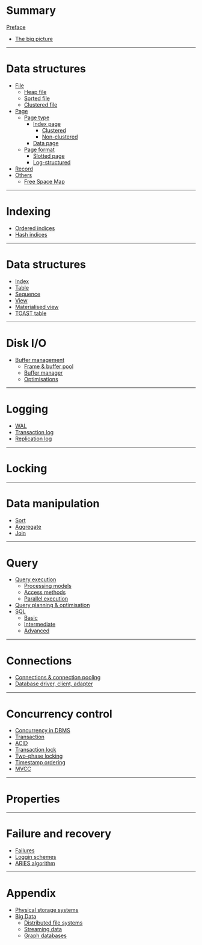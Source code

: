 # Summary

[Preface](./preface.md)
- [The big picture](./storage/storage_management.md)

---

# Data structures

- [File](./storage/data_structures/file.md)
     - [Heap file]()
     - [Sorted file]()
     - [Clustered file]()
- [Page](./storage/data_structures/page.md)
  - [Page type]()
    - [Index page](./indexing/indexing.md)
        - [Clustered]()
        - [Non-clustered]()
    - [Data page]()
  - [Page format]()
    - [Slotted page](./storage/data_structures/slotted-page.md)
    - [Log-structured]()
- [Record](./storage/data_structures/record.md)
- [Others](./storage/data_structures/others.md)
    - [Free Space Map]()
 
---

# Indexing

- [Ordered indices]()
- [Hash indices]()

---

# Data structures

- [Index]()
- [Table]()
- [Sequence]()
- [View]()
- [Materialised view]()
- [TOAST table]()

---

# Disk I/O

- [Buffer management](./storage/buffer_management/buffer_management.md)
    - [Frame & buffer pool](./storage/buffer_management/frame_and_buffer_pool.md)
    - [Buffer manager](./storage/buffer_management/buffer_manager.md)
    - [Optimisations](./storage/buffer_management/optimisations.md)

---

# Logging

- [WAL](./wal.md)
- [Transaction log](./transaction-log.md)
- [Replication log](./replication-log.md)

---

# Locking

---

# Data manipulation

- [Sort]()
- [Aggregate]()
- [Join]()

---

# Query

- [Query execution](./query/query_execution.md)
    - [Processing models](./query/query_processing/processing_models.md)
    - [Access methods](./query/query_processing/access_methods.md)
    - [Parallel execution](./query/query_processing/parallel_execution.md)
- [Query planning & optimisation](./query/query_planning.md)
- [SQL]()
    - [Basic](./query/sql/basic.md)
    - [Intermediate]()
    - [Advanced](./query/sql/advanced.md)

---

# Connections

- [Connections & connection pooling]()
- [Database driver, client, adapter]()

---

# Concurrency control

- [Concurrency in DBMS](./concurrency/concurrency.md)
- [Transaction](./concurrency/transaction.md)
- [ACID](./concurrency/acid.md)
- [Transaction lock]()
- [Two-phase locking]()
- [Timestamp ordering]()
- [MVCC]()

---

# Properties

---

# Failure and recovery

- [Failures]()
- [Loggin schemes]()
- [ARIES algorithm]()

---

# Appendix

- [Physical storage systems]()
- [Big Data]()
    - [Distributed file systems]()
    - [Streaming data]()
    - [Graph databases]()
